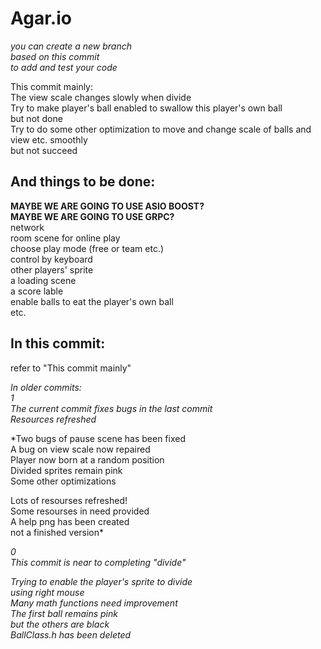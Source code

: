 # Agar.io  
*you can create a new branch*  
*based on this commit*  
*to add and test your code*  
  
This commit mainly:  
The view scale changes slowly when divide  
Try to make player's ball enabled to swallow this player's own ball  
  but not done  
Try to do some other optimization to move and change scale of balls and view etc. smoothly  
  but not succeed  
  
## And things to be done:  
**MAYBE WE ARE GOING TO USE ASIO BOOST?**  
**MAYBE WE ARE GOING TO USE GRPC?**  
network  
room scene for online play  
choose play mode (free or team etc.)  
control by keyboard  
other players' sprite  
a loading scene  
a score lable  
enable balls to eat the player's own ball  
etc.  
  
## In this commit:  
refer to "This commit mainly"  
  
  
*In older commits:*  
*1*  
*The current commit fixes bugs in the last commit*  
*Resources refreshed*  
  
*Two bugs of pause scene has been fixed  
A bug on view scale now repaired  
Player now born at a random position  
Divided sprites remain pink  
Some other optimizations  
  
Lots of resourses refreshed!  
Some resourses in need provided  
A help png has been created  
  not a finished version*  
  
*0*  
*This commit is near to completing "divide"*  
  
*Trying to enable the player's sprite to divide*  
    *using right mouse*  
*Many math functions need improvement*  
*The first ball remains pink*  
    *but the others are black*  
*BallClass.h has been deleted*  
